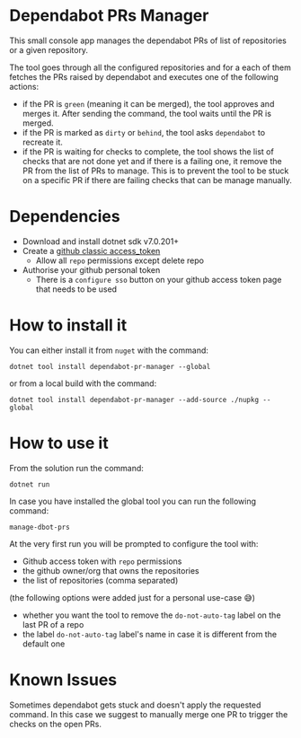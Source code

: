 # Dependabot PRs Manager

This small console app manages the dependabot PRs of list of repositories or a given repository.

The tool goes through all the configured repositories and for a each of them fetches the PRs raised by dependabot and executes one of the following actions:
- if the PR is `green` (meaning it can be merged), the tool approves and merges it. After sending the command, the tool waits until the PR is merged.
- if the PR is marked as `dirty` or `behind`, the tool asks `dependabot` to recreate it.
- if the PR is waiting for checks to complete, the tool shows the list of checks that are not done yet and if there is a failing one, it remove the PR from the list of PRs to manage.
 This is to prevent the tool to be stuck on a specific PR if there are failing checks that can be manage manually.

# Dependencies

- Download and install dotnet sdk v7.0.201+
- Create a [github classic access_token](https://docs.github.com/en/authentication/keeping-your-account-and-data-secure/creating-a-personal-access-token) 
  - Allow all `repo` permissions except delete repo
- Authorise your github personal token
  - There is a `configure sso` button on your github access token page that needs to be used

# How to install it

You can either install it from `nuget` with the command:

```
dotnet tool install dependabot-pr-manager --global
```

or from a local build with the command:

```
dotnet tool install dependabot-pr-manager --add-source ./nupkg --global
```

# How to use it

From the solution run the command:

```
dotnet run
```

In case you have installed the global tool you can run the following command:

```
manage-dbot-prs
```

At the very first run you will be prompted to configure the tool with:
- Github access token with `repo` permissions
- the github owner/org that owns the repositories
- the list of repositories (comma separated)

(the following options were added just for a personal use-case 😅)
- whether you want the tool to remove the `do-not-auto-tag` label on the last PR of a repo
- the label `do-not-auto-tag` label's name in case it is different from the default one

# Known Issues

Sometimes dependabot gets stuck and doesn't apply the requested command. In this case we suggest to manually merge one PR to trigger the checks on the open PRs.
